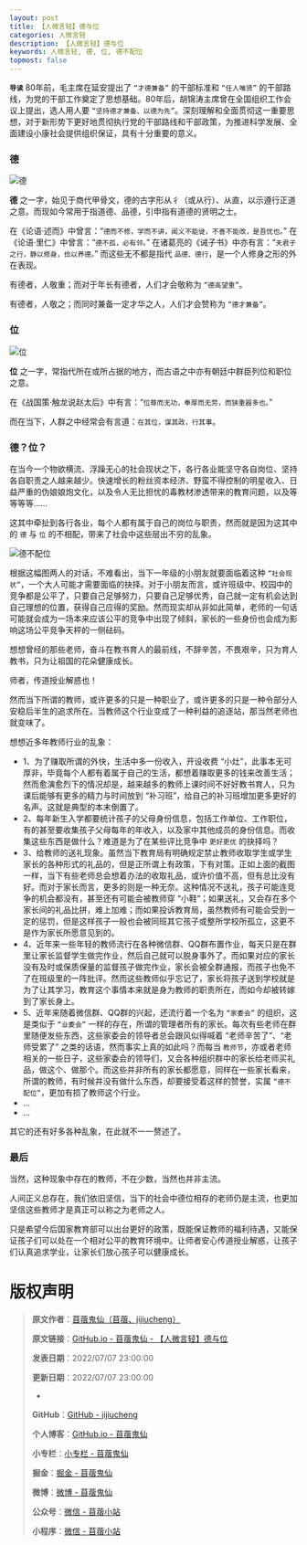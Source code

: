 ```yaml
---
layout: post
title: 【人微言轻】德与位
categories: 人微言轻
description: 【人微言轻】德与位
keywords: 人微言轻, 德, 位, 德不配位
topmost: false
---
```


**`导读`**
80年前，毛主席在延安提出了 `“才德兼备”` 的干部标准和 `“任人唯贤”` 的干部路线，为党的干部工作奠定了思想基础。80年后，胡锦涛主席曾在全国组织工作会议上提出，选人用人要 `“坚持德才兼备、以德为先”`。深刻理解和全面贯彻这一重要思想，对于新形势下更好地贯彻执行党的干部路线和干部政策，为推进科学发展、全面建设小康社会提供组织保证，具有十分重要的意义。

### 德

![德](/images/TinyWords/2022-07-07-%E5%BE%B7%E4%B8%8E%E4%BD%8D-01.png)

**德** 之一字，始见于商代甲骨文，德的古字形从彳（或从行）、从直，以示遵行正道之意。而现如今常用于指道德、品德，引申指有道德的贤明之士。

在《论语·述而》中曾言：“`德而不修，学而不讲，闻义不能徙，不善不能改，是吾忧也。`” 在《论语·里仁》中曾言：“`德不孤，必有邻。`” 在诸葛亮的《诫子书》中亦有言：“`夫君子之行，静以修身，俭以养德。`” 而这些无不都是指代 `品德、德行`，是一个人修身之形的外在表现。

有德者，人敬重；而对于年长有德者，人们才会敬称为 `“德高望重”`。

有德者，人敬之；而同时兼备一定才华之人，人们才会赞称为 `“德才兼备”`。

### 位

![位](/images/TinyWords/2022-07-07-%E5%BE%B7%E4%B8%8E%E4%BD%8D-02.png)

**位** 之一字，常指代所在或所占据的地方，而古语之中亦有朝廷中群臣列位和职位之意。

在《战国策·触龙说赵太后》中有言：“`位尊而无功，奉厚而无劳，而狭重器多也。`”

而在当下，人群之中经常会有言道：`在其位，谋其政，行其事`。

### 德？位？

在当今一个物欲横流、浮躁无心的社会现状之下，各行各业能坚守各自岗位、坚持各自职责之人越来越少。快速增长的粉丝资本经济、野蛮不得控制的明星收入、日益严重的伪娘娘炮文化，以及令人无比担忧的毒教材渗透带来的教育问题，以及等等等等……

这其中牵扯到各行各业，每个人都有属于自己的岗位与职责，然而就是因为这其中的 `德` 与 `位` 的不相配，带来了社会中这些层出不穷的乱象。

![德不配位](/images/TinyWords/2022-07-07-%E5%BE%B7%E4%B8%8E%E4%BD%8D-03.png)

根据这幅图两人的对话，不难看出，当下一年级的小朋友就要面临着这种 `“社会现状”`，一个大人可能才需要面临的抉择。对于小朋友而言，或许班级中、校园中的竞争都是公平了，只要自己足够努力，只要自己足够优秀，自己就一定有机会达到自己理想的位置，获得自己应得的奖励。然而现实却从非如此简单，老师的一句话可能就会成为一场本来应该公平的竞争中出现了倾斜，家长的一些身份也会成为影响这场公平竞争天枰的一侧砝码。

想想曾经的那些老师，奋斗在教书育人的最前线，不辞辛苦，不畏艰辛，只为育人教书，只为让祖国的花朵健康成长。

师者，传道授业解惑也！

然而当下所谓的教师，或许更多的只是一种职业了，或许更多的只是一种令部分人安稳后半生的追求所在。当教师这个行业变成了一种利益的追逐站，那当然老师也就变味了。

想想近多年教师行业的乱象：

- 1、为了赚取所谓的外快，生活中多一份收入，开设收费 “小灶”，此事本无可厚非，毕竟每个人都有着属于自己的生活，都想着赚取更多的钱来改善生活；然而愈演愈烈下的情况却是，越来越多的教师上课时间不好好教书育人，只为课后能够有更多的精力与时间放到 “补习班”，给自己的补习班增加更多更好的名声。这就是典型的本末倒置了。
- 2、每年新生入学都要统计孩子的父母身份信息，包括工作单位、工作职位，有的甚至要收集孩子父母每年的年收入，以及家中其他成员的身份信息。而收集这些东西是做什么？难道是为了在某些评比竞争中 `更好更优` 的抉择吗？
- 3、给教师的送礼现象。虽然当下教育局有明确规定禁止教师收取学生或学生家长的各种形式的礼品的，但是正所谓上有政策，下有对策。正如上面的截图一样，当下有些老师总会想着办法的收取礼品，或许价值不高，但有总比没有好。而对于家长而言，更多的则是一种无奈。这种情况不送礼，孩子可能连竞争的机会都没有，甚至还有可能会被教师穿 “小鞋”；如果送礼，又会存在多个家长间的礼品比拼，难上加难；而如果投诉教育局，虽然教师有可能会受到一定的惩罚，但是这样孩子一般也会被同班其它孩子或整所学校所孤立，这更不是作为家长所愿意见到的。
- 4、近年来一些年轻的教师流行在各种微信群、QQ群布置作业，每天只是在群里让家长监督学生做完作业，然后自己就可以脱身事外了。而如果对应的家长没有及时或保质保量的监督孩子做完作业，家长会被全群通报，而孩子也免不了在班级里的一阵批评。然而这些教师似乎忘记了，家长将孩子送到学校就是为了让其学习，教育这个事情本来就是身为教师的职责所在，而如今却被转嫁到了家长身上。
- 5、近年来随着微信群、QQ群的兴起，还流行着一个名为 `“家委会”` 的组织，这是类似于 `“业委会”` 一样的存在，所谓的管理者所有的家长。每次有些老师在群里随便发些东西，这些家委会的领导者总会跟风似得喊着 “老师辛苦了”、“老师受累了” 之类的话语，然而事实上真的如此吗？而每当 `教师节`，亦或者老师相关的一些日子，这些家委会的领导们，又会各种组织群中的家长给老师买礼品，做这个、做那个。而这些并非所有的家长都愿意，同样在一些家长看来，所谓的教师，有时候并没有做什么东西，却要接受着这样的赞誉，实属 `“德不配位”`，更加有损了教师这个行业。
- ...
- ...

其它的还有好多各种乱象，在此就不一一赘述了。

### 最后

当然，这种现象中存在的教师，不在少数，当然也并非主流。

人间正义总存在，我们依旧坚信，当下的社会中德位相存的老师仍是主流，也更加坚信这些教师才是真正可以称之为老师之人。

只是希望今后国家教育部可以出台更好的政策，既能保证教师的福利待遇，又能保证孩子们可以处在一个相对公平的教育环境中。让师者安心传道授业解惑，让孩子们认真追求学业，让家长们放心孩子可以健康成长。

# 版权声明

> **原文作者**：[苜蓿鬼仙（苜蓿、jijiucheng）](https://jijiucheng.github.io/)
> 
> **原文链接**：[GitHub.io - 苜蓿鬼仙 - 【人微言轻】德与位](https://jijiucheng.github.io/2022/07/07/Virtue-and-Position/)
> 
> **发表日期**：2022/07/07 23:00:00
> 
> **更新日期**：2022/07/07 23:00:00
> 
> -
> 
> **GitHub**：[GitHub - jijiucheng](https://github.com/jijiucheng)
> 
> **个人博客**：[GitHub.io - 苜蓿鬼仙](https://jijiucheng.github.io)
> 
> **小专栏**：[小专栏 - 苜蓿鬼仙](https://xiaozhuanlan.com/u/6667468960)
> 
> **掘金**：[掘金 - 苜蓿鬼仙](https://juejin.im/user/5a31e95c51882533d023137d)
> 
> **微博**：[微博 - 苜蓿鬼仙](https://weibo.com/u/1585459545)
> 
> **公众号**：[微信 - 苜蓿小站](#)
> 
> **小程序**：[微信 - 苜蓿小站](#)

